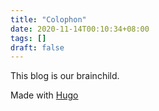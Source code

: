 ```yaml
---
title: "Colophon"
date: 2020-11-14T00:10:34+08:00
tags: []
draft: false
---
```

This blog is our brainchild.

Made with [Hugo](https://gohugo.io)

